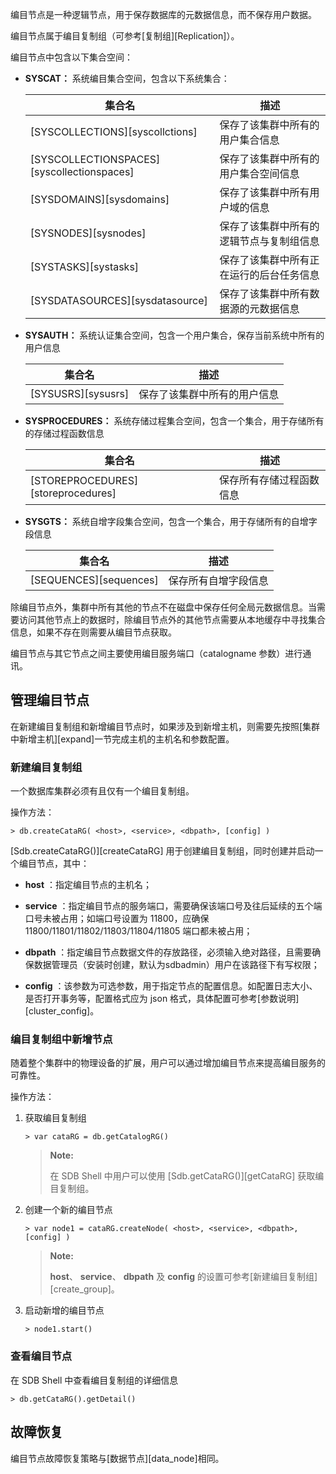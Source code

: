 编目节点是一种逻辑节点，用于保存数据库的元数据信息，而不保存用户数据。

编目节点属于编目复制组（可参考[复制组][Replication]）。

编目节点中包含以下集合空间：

- **SYSCAT：** 系统编目集合空间，包含以下系统集合：

    | 集合名            |             描述                         |
    |-------------------|------------------------------------------|
    | [SYSCOLLECTIONS][syscollctions] | 保存了该集群中所有的用户集合信息 |
    | [SYSCOLLECTIONSPACES][syscollectionspaces] | 保存了该集群中所有的用户集合空间信息 |
    | [SYSDOMAINS][sysdomains] | 保存了该集群中所有用户域的信息 |
    | [SYSNODES][sysnodes] | 保存了该集群中所有的逻辑节点与复制组信息 |
    | [SYSTASKS][systasks] | 保存了该集群中所有正在运行的后台任务信息 |
    | [SYSDATASOURCES][sysdatasource] | 保存了该集群中所有数据源的元数据信息 |

- **SYSAUTH：** 系统认证集合空间，包含一个用户集合，保存当前系统中所有的用户信息

    |集合名          |    描述                      |
    |----------------|------------------------------|
    | [SYSUSRS][sysusrs] | 保存了该集群中所有的用户信息 |

- **SYSPROCEDURES：** 系统存储过程集合空间，包含一个集合，用于存储所有的存储过程函数信息

    |    集合名      |   描述                   |
    |----------------|--------------------------|
    | [STOREPROCEDURES][storeprocedures] | 保存所有存储过程函数信息 |

- **SYSGTS：** 系统自增字段集合空间，包含一个集合，用于存储所有的自增字段信息

    |    集合名      |   描述                   |
    |----------------|--------------------------|
    | [SEQUENCES][sequences] | 保存所有自增字段信息 |

除编目节点外，集群中所有其他的节点不在磁盘中保存任何全局元数据信息。当需要访问其他节点上的数据时，除编目节点外的其他节点需要从本地缓存中寻找集合信息，如果不存在则需要从编目节点获取。

编目节点与其它节点之间主要使用编目服务端口（catalogname 参数）进行通讯。

## 管理编目节点


在新建编目复制组和新增编目节点时，如果涉及到新增主机，则需要先按照[集群中新增主机][expand]一节完成主机的主机名和参数配置。

### 新建编目复制组

一个数据库集群必须有且仅有一个编目复制组。

操作方法：

```lang-javascript
> db.createCataRG( <host>, <service>, <dbpath>, [config] )
```

 [Sdb.createCataRG()][createCataRG] 用于创建编目复制组，同时创建并启动一个编目节点，其中：

  - **host** ：指定编目节点的主机名；

  - **service** ：指定编目节点的服务端口，需要确保该端口号及往后延续的五个端口号未被占用；如端口号设置为 11800，应确保 11800/11801/11802/11803/11804/11805 端口都未被占用；

  - **dbpath** ：指定编目节点数据文件的存放路径，必须输入绝对路径，且需要确保数据管理员（安装时创建，默认为sdbadmin）用户在该路径下有写权限；

  - **config** ：该参数为可选参数，用于指定节点的配置信息。如配置日志大小、是否打开事务等，配置格式应为 json 格式，具体配置可参考[参数说明][cluster_config]。

### 编目复制组中新增节点

随着整个集群中的物理设备的扩展，用户可以通过增加编目节点来提高编目服务的可靠性。

操作方法：

1. 获取编目复制组

    ```lang-javascript
    > var cataRG = db.getCatalogRG()
    ```
    
    >   **Note:**
    >
    >   在 SDB Shell 中用户可以使用 [Sdb.getCataRG()][getCataRG] 获取编目复制组。

2. 创建一个新的编目节点

    ```lang-javascript
    > var node1 = cataRG.createNode( <host>, <service>, <dbpath>, [config] )
    ```
    
    >   **Note:**
    >
    >   **host**、 **service**、 **dbpath** 及 **config** 的设置可参考[新建编目复制组][create_group]。

3. 启动新增的编目节点

    ```lang-javascript
    > node1.start()
    ```

### 查看编目节点

在 SDB Shell 中查看编目复制组的详细信息

```lang-javascript
> db.getCataRG().getDetail()
```

## 故障恢复

编目节点故障恢复策略与[数据节点][data_node]相同。


[^_^]:
     本文使用的所有引用和链接
[Replication]:manual/Distributed_Engine/Architecture/Replication/architecture.md
[syscollctions]:manual/Manual/Catalog_Table/SYSCOLLECTIONS.md
[syscollectionspaces]:manual/Manual/Catalog_Table/SYSCOLLECTIONSPACES.md
[sysdomains]:manual/Manual/Catalog_Table/SYSDOMAINS.md
[sysnodes]:manual/Manual/Catalog_Table/SYSNODES.md
[systasks]:manual/Manual/Catalog_Table/SYSTASKS.md
[sysusrs]:manual/Manual/Catalog_Table/SYSUSRS.md
[sysdatasource]:manual/Manual/Catalog_Table/SYSDATASOURCES.md
[storeprocedures]:manual/Manual/Catalog_Table/STOREPROCEDURES.md
[sequences]:manual/Manual/Catalog_Table/SEQUENCES.md
[expand]:manual/Distributed_Engine/Maintainance/Expand/expand.md
[cluster_config]:manual/Distributed_Engine/Maintainance/Database_Configuration/parameter_instructions.md
[createCataRG]:manual/Manual/Sequoiadb_Command/Sdb/createCataRG.md
[getCataRG]:manual/Manual/Sequoiadb_Command/Sdb/getCataRG.md
[create_group]:manual/Distributed_Engine/Architecture/Node/catalog_node.md#新建编目复制组
[data_node]:manual/Distributed_Engine/Architecture/Node/data_node.md
